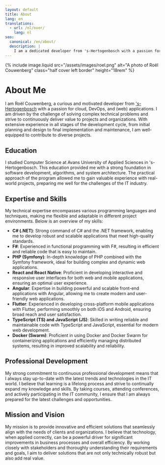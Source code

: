 ```yaml
---
layout: default
title: About
lang: en
translations:
  - url: /nl/over/
    lang: nl
seo:
  canonical: /en/about/
  description: |
    I am a dedicated developer from 's-Hertogenbosch with a passion for cloud, DevOps, and web applications. My journey includes extensive experience in the full development cycle, from planning and design to implementation and maintenance. With a strong foundation in Computer Science from Avans University, I specialize in technologies like C#, F#, PHP (Symfony), React, Angular, Flutter, TypeScript, JavaScript, and Docker. Committed to continuous learning, I aim to deliver innovative solutions that meet client needs and enhance business efficiency.
---
```


{% include image.liquid src="/assets/images/roel.png" alt="A photo of Roël Couwenberg" class="half cover left border" height="18rem" %}

# About Me

I am Roël Couwenberg, a curious and motivated developer from ['s-Hertogenbosch](geo:51.6978,5.3037?q='s-Hertogenbosch) with a passion for cloud, DevOps, and (web) applications. I am driven by the challenge of solving complex technical problems and strive to continuously deliver value to projects and organizations. With extensive experience in all stages of the development cycle, from initial planning and design to final implementation and maintenance, I am well-equipped to contribute to diverse projects.

## Education

I studied Computer Science at Avans University of Applied Sciences in 's-Hertogenbosch. This education provided me with a strong foundation in software development, algorithms, and system architecture. The practical approach of the program allowed me to gain valuable experience with real-world projects, preparing me well for the challenges of the IT industry.

## Expertise and Skills

My technical expertise encompasses various programming languages and techniques, making me flexible and adaptable in different project environments. Below is an overview of my skills:

- **C# (.NET)**: Strong command of C# and the .NET framework, enabling me to develop robust and scalable applications that meet high-quality standards.
- **F#**: Experienced in functional programming with F#, resulting in efficient and reliable code that is easy to maintain.
- **PHP (Symfony)**: In-depth knowledge of PHP combined with the Symfony framework, ideal for building complex and dynamic web applications.
- **React and React Native**: Proficient in developing interactive and responsive user interfaces for both web and mobile applications, ensuring an optimal user experience.
- **Angular**: Expertise in building powerful and scalable front-end applications with Angular, allowing me to create modern and user-friendly web applications.
- **Flutter**: Experienced in developing cross-platform mobile applications with Flutter, performing smoothly on both iOS and Android, ensuring broad reach and user satisfaction.
- **TypeScript (TS) and JavaScript (JS)**: Skilled in writing reliable and maintainable code with TypeScript and JavaScript, essential for modern web development.
- **Docker (Swarm)**: Proficient in using Docker and Docker Swarm for containerizing applications and efficiently managing distributed systems, resulting in improved scalability and reliability.

## Professional Development

My strong commitment to continuous professional development means that I always stay up-to-date with the latest trends and technologies in the IT world. I believe that learning is a lifelong process and strive to continually expand my knowledge and skills. By taking courses, attending conferences, and actively participating in the IT community, I ensure that I am always prepared for the latest challenges and opportunities.

## Mission and Vision

My mission is to provide innovative and efficient solutions that seamlessly align with the needs of clients and organizations. I believe that technology, when applied correctly, can be a powerful driver for significant improvements in business processes and overall efficiency. By working closely with stakeholders and thoroughly understanding their requirements and goals, I aim to deliver solutions that are not only technically robust but also add real value.
